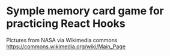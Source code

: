 # Symple memory card game for practicing React Hooks

Pictures from NASA via Wikimedia commons <https://commons.wikimedia.org/wiki/Main_Page>